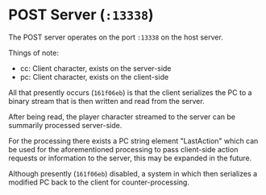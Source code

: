 # POST Server (`:13338`)

The POST server operates on the port `:13338` on the host server.

Things of note: 

* cc: Client character, exists on the server-side
* pc: Client character, exists on the client-side

All that presently occurs (`161f06eb`) is that the client serializes the PC to a binary stream that is then written and read from the server.

After being read, the player character streamed to the server can be summarily processed server-side.

For the processing there exists a PC string element "LastAction" which can be used for the aforementioned processing to pass client-side action requests or information to the server, this may be expanded in the future.

Although presently (`161f06eb`) disabled, a system in which then serializes a modified PC back to the client for counter-processing.

